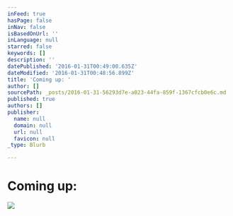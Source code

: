```yaml
---
inFeed: true
hasPage: false
inNav: false
isBasedOnUrl: ''
inLanguage: null
starred: false
keywords: []
description: ''
datePublished: '2016-01-31T00:49:00.635Z'
dateModified: '2016-01-31T00:48:56.899Z'
title: 'Coming up: '
author: []
sourcePath: _posts/2016-01-31-56293d7e-a023-44fa-859f-1367cfcb0e6c.md
published: true
authors: []
publisher:
  name: null
  domain: null
  url: null
  favicon: null
_type: Blurb

---
```

# Coming up:
![](https://s3-us-west-2.amazonaws.com/the-grid-img/p/75d7333cf9f980933785ad0f786416ee7aff8e84.jpg)